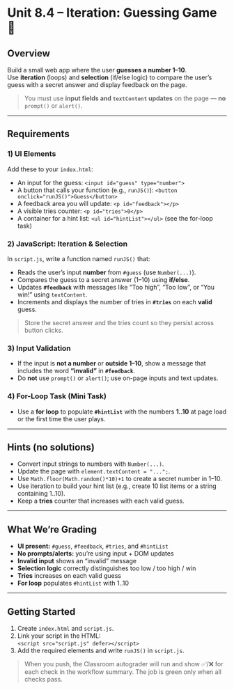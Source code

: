 # Unit 8.4 – Iteration: Guessing Game 🎯

## Overview
Build a small web app where the user **guesses a number 1–10**.  
Use **iteration** (loops) and **selection** (if/else logic) to compare the user’s guess with a secret answer and display feedback on the page.

> You must use **input fields and `textContent` updates** on the page — **no** `prompt()` or `alert()`.

---

## Requirements

### 1) UI Elements
Add these to your `index.html`:
- An input for the guess: `<input id="guess" type="number">`
- A button that calls your function (e.g., `runJS()`): `<button onclick="runJS()">Guess</button>`
- A feedback area you will update: `<p id="feedback"></p>`
- A visible tries counter: `<p id="tries">0</p>`
- A container for a hint list: `<ul id="hintList"></ul>` (see the for-loop task)

### 2) JavaScript: Iteration & Selection
In `script.js`, write a function named `runJS()` that:
- Reads the user’s input **number** from `#guess` (use `Number(...)`).
- Compares the guess to a secret answer (1–10) using **if/else**.
- Updates **`#feedback`** with messages like “Too high”, “Too low”, or “You win!” using `textContent`.
- Increments and displays the number of tries in **`#tries`** on each **valid** guess.

> Store the secret answer and the tries count so they persist across button clicks.

### 3) Input Validation
- If the input is **not a number** or **outside 1–10**, show a message that includes the word **“invalid”** in **`#feedback`**.
- Do **not** use `prompt()` or `alert()`; use on-page inputs and text updates.

### 4) For-Loop Task (Mini Task)
- Use a **for loop** to populate **`#hintList`** with the numbers **1..10** at page load or the first time the user plays.

---

## Hints (no solutions)
- Convert input strings to numbers with `Number(...)`.
- Update the page with `element.textContent = "...";`.
- Use `Math.floor(Math.random()*10)+1` to create a secret number in 1–10.
- Use iteration to build your hint list (e.g., create 10 list items or a string containing 1..10).
- Keep a **tries** counter that increases with each valid guess.

---

## What We’re Grading
- **UI present:** `#guess`, `#feedback`, `#tries`, and `#hintList`
- **No prompts/alerts:** you’re using input + DOM updates
- **Invalid input** shows an “invalid” message
- **Selection logic** correctly distinguishes too low / too high / win
- **Tries** increases on each valid guess
- **For loop** populates `#hintList` with 1..10

---

## Getting Started
1. Create `index.html` and `script.js`.
2. Link your script in the HTML:  
   `<script src="script.js" defer></script>`
3. Add the required elements and write `runJS()` in `script.js`.

> When you push, the Classroom autograder will run and show ✅/❌ for each check in the workflow summary. The job is green only when all checks pass.
